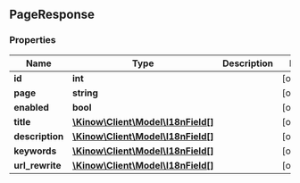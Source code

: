 ## PageResponse

### Properties
Name | Type | Description | Notes
------------ | ------------- | ------------- | -------------
**id** | **int** |  | [optional] 
**page** | **string** |  | [optional] 
**enabled** | **bool** |  | [optional] 
**title** | [**\Kinow\Client\Model\I18nField[]**](#I18nField) |  | [optional] 
**description** | [**\Kinow\Client\Model\I18nField[]**](#I18nField) |  | [optional] 
**keywords** | [**\Kinow\Client\Model\I18nField[]**](#I18nField) |  | [optional] 
**url_rewrite** | [**\Kinow\Client\Model\I18nField[]**](#I18nField) |  | [optional] 


